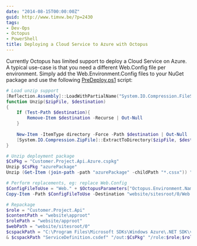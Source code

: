 ```yaml
---
date: "2014-08-15T00:00:00Z"
guid: http://www.timvw.be/?p=2430
tags:
- Dev-Ops
- Octopus
- PowerShell
title: Deploying a Cloud Service to Azure with Octopus
---
```

Currently Octopus has limited support to deploy a Cloud Service on Azure. A typical use-case is that you need a different Web.Config file per environment. Simply add the Web.Environment.Config files to your NuGet package and use the following [PreDeploy.ps1](https://gist.github.com/timvw/4e32226dd1ff149b5eab.js) script:

```powershell  
# Load unzip support
[Reflection.Assembly]::LoadWithPartialName("System.IO.Compression.FileSystem") | Out-Null
function Unzip($zipFile, $destination)
{
	If (Test-Path $destination){	  
		Remove-Item $destination -Recurse | Out-Null
	}
	  
	New-Item -ItemType directory -Force -Path $destination | Out-Null  
	[System.IO.Compression.ZipFile]::ExtractToDirectory($zipFile, $destination) | Out-Null
}

# Unzip deployment package  
$CsPkg = "Customer.Project.Api.Azure.cspkg"
Unzip $CsPkg "azurePackage"
Unzip (Get-Item (join-path -path "azurePackage" -childPath "*.cssx")) "website"

# Perform replacements, eg: replace Web.Config  
$ConfigFileToUse = "Web." + $OctopusParameters["Octopus.Environment.Name"] + ".config"
Copy-Item -Path $ConfigFileToUse -Destination "website/sitesroot/0/Web.Config" -Force

# Repackage  
$role = "Customer.Project.Api"
$contentPath = "website\approot"
$rolePath = "website/approot"
$webPath = "website/sitesroot/0"
$cspackPath = "C:\Program Files\Microsoft SDKs\Windows Azure\.NET SDK\v2.2\bin\cspack.exe"
& $cspackPath "ServiceDefinition.csdef" "/out:$CsPkg" "/role:$role;$rolePath;Customer.Project.Api.dll" "/sites:$role;Web;$webPath" "/sitePhysicalDirectories:$role;Web;$webPath"  
```